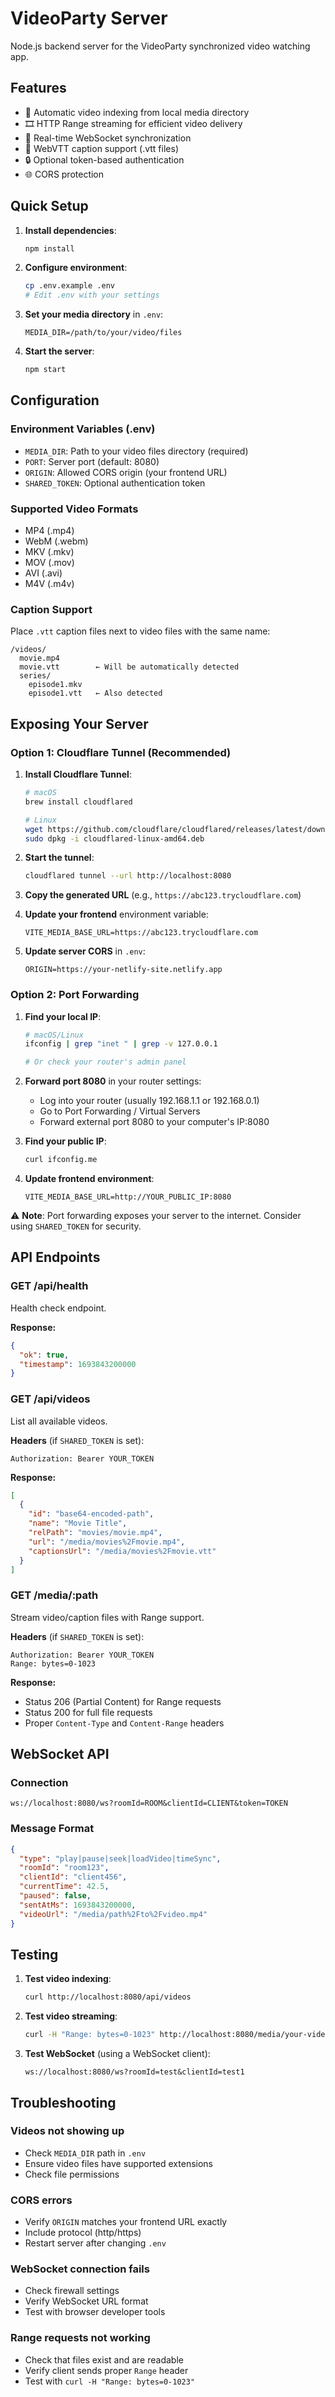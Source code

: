 # VideoParty Server

Node.js backend server for the VideoParty synchronized video watching app.

## Features

- 📁 Automatic video indexing from local media directory
- 🎞️ HTTP Range streaming for efficient video delivery
- 🔄 Real-time WebSocket synchronization
- 📝 WebVTT caption support (.vtt files)
- 🔒 Optional token-based authentication
- 🌐 CORS protection

## Quick Setup

1. **Install dependencies**:
   ```bash
   npm install
   ```

2. **Configure environment**:
   ```bash
   cp .env.example .env
   # Edit .env with your settings
   ```

3. **Set your media directory** in `.env`:
   ```
   MEDIA_DIR=/path/to/your/video/files
   ```

4. **Start the server**:
   ```bash
   npm start
   ```

## Configuration

### Environment Variables (.env)

- `MEDIA_DIR`: Path to your video files directory (required)
- `PORT`: Server port (default: 8080)
- `ORIGIN`: Allowed CORS origin (your frontend URL)
- `SHARED_TOKEN`: Optional authentication token

### Supported Video Formats

- MP4 (.mp4)
- WebM (.webm) 
- MKV (.mkv)
- MOV (.mov)
- AVI (.avi)
- M4V (.m4v)

### Caption Support

Place `.vtt` caption files next to video files with the same name:
```
/videos/
  movie.mp4
  movie.vtt        ← Will be automatically detected
  series/
    episode1.mkv
    episode1.vtt   ← Also detected
```

## Exposing Your Server

### Option 1: Cloudflare Tunnel (Recommended)

1. **Install Cloudflare Tunnel**:
   ```bash
   # macOS
   brew install cloudflared
   
   # Linux
   wget https://github.com/cloudflare/cloudflared/releases/latest/download/cloudflared-linux-amd64.deb
   sudo dpkg -i cloudflared-linux-amd64.deb
   ```

2. **Start the tunnel**:
   ```bash
   cloudflared tunnel --url http://localhost:8080
   ```
   
3. **Copy the generated URL** (e.g., `https://abc123.trycloudflare.com`)

4. **Update your frontend** environment variable:
   ```
   VITE_MEDIA_BASE_URL=https://abc123.trycloudflare.com
   ```

5. **Update server CORS** in `.env`:
   ```
   ORIGIN=https://your-netlify-site.netlify.app
   ```

### Option 2: Port Forwarding

1. **Find your local IP**:
   ```bash
   # macOS/Linux
   ifconfig | grep "inet " | grep -v 127.0.0.1
   
   # Or check your router's admin panel
   ```

2. **Forward port 8080** in your router settings:
   - Log into your router (usually 192.168.1.1 or 192.168.0.1)
   - Go to Port Forwarding / Virtual Servers
   - Forward external port 8080 to your computer's IP:8080

3. **Find your public IP**:
   ```bash
   curl ifconfig.me
   ```

4. **Update frontend environment**:
   ```
   VITE_MEDIA_BASE_URL=http://YOUR_PUBLIC_IP:8080
   ```

⚠️ **Note**: Port forwarding exposes your server to the internet. Consider using `SHARED_TOKEN` for security.

## API Endpoints

### GET /api/health
Health check endpoint.

**Response:**
```json
{
  "ok": true,
  "timestamp": 1693843200000
}
```

### GET /api/videos
List all available videos.

**Headers** (if `SHARED_TOKEN` is set):
```
Authorization: Bearer YOUR_TOKEN
```

**Response:**
```json
[
  {
    "id": "base64-encoded-path",
    "name": "Movie Title",
    "relPath": "movies/movie.mp4",
    "url": "/media/movies%2Fmovie.mp4",
    "captionsUrl": "/media/movies%2Fmovie.vtt"
  }
]
```

### GET /media/:path
Stream video/caption files with Range support.

**Headers** (if `SHARED_TOKEN` is set):
```
Authorization: Bearer YOUR_TOKEN
Range: bytes=0-1023
```

**Response:**
- Status 206 (Partial Content) for Range requests
- Status 200 for full file requests
- Proper `Content-Type` and `Content-Range` headers

## WebSocket API

### Connection
```
ws://localhost:8080/ws?roomId=ROOM&clientId=CLIENT&token=TOKEN
```

### Message Format
```json
{
  "type": "play|pause|seek|loadVideo|timeSync",
  "roomId": "room123",
  "clientId": "client456", 
  "currentTime": 42.5,
  "paused": false,
  "sentAtMs": 1693843200000,
  "videoUrl": "/media/path%2Fto%2Fvideo.mp4"
}
```

## Testing

1. **Test video indexing**:
   ```bash
   curl http://localhost:8080/api/videos
   ```

2. **Test video streaming**:
   ```bash
   curl -H "Range: bytes=0-1023" http://localhost:8080/media/your-video.mp4
   ```

3. **Test WebSocket** (using a WebSocket client):
   ```
   ws://localhost:8080/ws?roomId=test&clientId=test1
   ```

## Troubleshooting

### Videos not showing up
- Check `MEDIA_DIR` path in `.env`
- Ensure video files have supported extensions
- Check file permissions

### CORS errors
- Verify `ORIGIN` matches your frontend URL exactly
- Include protocol (http/https)
- Restart server after changing `.env`

### WebSocket connection fails
- Check firewall settings
- Verify WebSocket URL format
- Test with browser developer tools

### Range requests not working
- Check that files exist and are readable
- Verify client sends proper `Range` header
- Test with `curl -H "Range: bytes=0-1023"`
